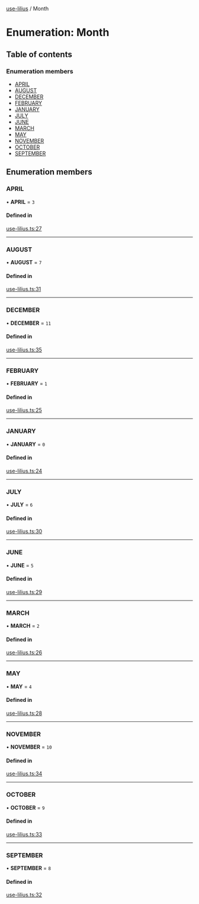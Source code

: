 [use-lilius](../README.md) / Month

# Enumeration: Month

## Table of contents

### Enumeration members

- [APRIL](Month.md#april)
- [AUGUST](Month.md#august)
- [DECEMBER](Month.md#december)
- [FEBRUARY](Month.md#february)
- [JANUARY](Month.md#january)
- [JULY](Month.md#july)
- [JUNE](Month.md#june)
- [MARCH](Month.md#march)
- [MAY](Month.md#may)
- [NOVEMBER](Month.md#november)
- [OCTOBER](Month.md#october)
- [SEPTEMBER](Month.md#september)

## Enumeration members

### APRIL

• **APRIL** = `3`

#### Defined in

[use-lilius.ts:27](https://github.com/wappla/use-lilius/blob/6b366c7/src/use-lilius.ts#L27)

___

### AUGUST

• **AUGUST** = `7`

#### Defined in

[use-lilius.ts:31](https://github.com/wappla/use-lilius/blob/6b366c7/src/use-lilius.ts#L31)

___

### DECEMBER

• **DECEMBER** = `11`

#### Defined in

[use-lilius.ts:35](https://github.com/wappla/use-lilius/blob/6b366c7/src/use-lilius.ts#L35)

___

### FEBRUARY

• **FEBRUARY** = `1`

#### Defined in

[use-lilius.ts:25](https://github.com/wappla/use-lilius/blob/6b366c7/src/use-lilius.ts#L25)

___

### JANUARY

• **JANUARY** = `0`

#### Defined in

[use-lilius.ts:24](https://github.com/wappla/use-lilius/blob/6b366c7/src/use-lilius.ts#L24)

___

### JULY

• **JULY** = `6`

#### Defined in

[use-lilius.ts:30](https://github.com/wappla/use-lilius/blob/6b366c7/src/use-lilius.ts#L30)

___

### JUNE

• **JUNE** = `5`

#### Defined in

[use-lilius.ts:29](https://github.com/wappla/use-lilius/blob/6b366c7/src/use-lilius.ts#L29)

___

### MARCH

• **MARCH** = `2`

#### Defined in

[use-lilius.ts:26](https://github.com/wappla/use-lilius/blob/6b366c7/src/use-lilius.ts#L26)

___

### MAY

• **MAY** = `4`

#### Defined in

[use-lilius.ts:28](https://github.com/wappla/use-lilius/blob/6b366c7/src/use-lilius.ts#L28)

___

### NOVEMBER

• **NOVEMBER** = `10`

#### Defined in

[use-lilius.ts:34](https://github.com/wappla/use-lilius/blob/6b366c7/src/use-lilius.ts#L34)

___

### OCTOBER

• **OCTOBER** = `9`

#### Defined in

[use-lilius.ts:33](https://github.com/wappla/use-lilius/blob/6b366c7/src/use-lilius.ts#L33)

___

### SEPTEMBER

• **SEPTEMBER** = `8`

#### Defined in

[use-lilius.ts:32](https://github.com/wappla/use-lilius/blob/6b366c7/src/use-lilius.ts#L32)
